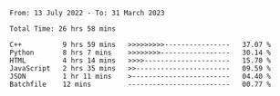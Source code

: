 <!--START_SECTION:waka-->

```text
From: 13 July 2022 - To: 31 March 2023

Total Time: 26 hrs 58 mins

C++          9 hrs 59 mins   >>>>>>>>>----------------   37.07 %
Python       8 hrs 7 mins    >>>>>>>>-----------------   30.14 %
HTML         4 hrs 14 mins   >>>>---------------------   15.70 %
JavaScript   2 hrs 35 mins   >>-----------------------   09.59 %
JSON         1 hr 11 mins    >------------------------   04.40 %
Batchfile    12 mins         -------------------------   00.77 %
```

<!--END_SECTION:waka-->

<!---
yvanlok/yvanlok is a ✨ special ✨ repository because its `README.md` (this file) appears on your GitHub profile.
You can click the Preview link to take a look at your changes.
--->
